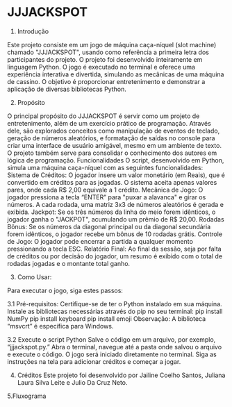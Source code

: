 # JJJACKSPOT

  1. Introdução

Este projeto consiste em um jogo de máquina caça-níquel (slot machine) chamado "JJJACKSPOT", usando como referência a primeira letra dos participantes do projeto.
O projeto foi desenvolvido inteiramente em linguagem Python. O jogo é executado no terminal e oferece uma experiência interativa e divertida, simulando as mecânicas de uma máquina de cassino. O objetivo é proporcionar entretenimento e demonstrar a aplicação de diversas bibliotecas Python.

  2. Propósito

O principal propósito do JJJACKSPOT é servir como um projeto de entretenimento, além de um exercício prático de programação. Através dele, são explorados conceitos como manipulação de eventos de teclado, geração de números aleatórios, e formatação de saídas no console para criar uma interface de usuário amigável, mesmo em um ambiente de texto. O projeto também serve para consolidar o conhecimento dos autores em lógica de programação.
Funcionalidades
O script, desenvolvido em Python, simula uma máquina caça-níquel com as seguintes funcionalidades:
Sistema de Créditos: O jogador insere um valor monetário (em Reais), que é convertido em créditos para as jogadas. O sistema aceita apenas valores pares, onde cada R$ 2,00 equivale a 1 crédito.
Mecânica de Jogo: O jogador pressiona a tecla “ENTER” para "puxar a alavanca" e girar os números. A cada rodada, uma matriz 3x3 de números aleatórios é gerada e exibida.
Jackpot: Se os três números da linha do meio forem idênticos, o jogador ganha o "JACKPOT", acumulando um prêmio de R$ 20,00.
Rodadas Bônus: Se os números da diagonal principal ou da diagonal secundária forem idênticos, o jogador recebe um bônus de 10 rodadas grátis.
Controle de Jogo: O jogador pode encerrar a partida a qualquer momento pressionando a tecla ESC.
Relatório Final: Ao final da sessão, seja por falta de créditos ou por decisão do jogador, um resumo é exibido com o total de rodadas jogadas e o montante total ganho.

  3. Como Usar:

Para executar o jogo, siga estes passos:

  3.1 Pré-requisitos:
Certifique-se de ter o Python instalado em sua máquina.
Instale as bibliotecas necessárias através do pip no seu terminal:
pip install NumPy
pip install keyboard
pip install emoji
Observação: A biblioteca “msvcrt” é específica para Windows.

  3.2 Execute o script Python
Salve o código em um arquivo, por exemplo, “jjjackspot.py.”
Abra o terminal, navegue até a pasta onde salvou o arquivo e execute o código.
O jogo será iniciado diretamente no terminal. Siga as instruções na tela para adicionar créditos e começar a jogar.

  4. Créditos
Este projeto foi desenvolvido por Jailine Coelho Santos, Juliana Laura Silva Leite e Julio Da Cruz Neto.

  5.Fluxograma
